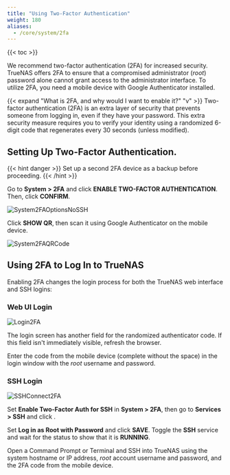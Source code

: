 ```yaml
---
title: "Using Two-Factor Authentication"
weight: 180
aliases:
  - /core/system/2fa
---
```


{{< toc >}}

We recommend two-factor authentication (2FA) for increased security.
TrueNAS offers 2FA to ensure that a compromised administrator (*root*) password alone cannot grant access to the administrator interface.
To utilize 2FA, you need a mobile device with Google Authenticator installed.

{{< expand "What is 2FA, and why would I want to enable it?" "v" >}}
Two-factor authentication (2FA) is an extra layer of security that prevents someone from logging in, even if they have your password. This extra security measure requires you to verify your identity using a randomized 6-digit code that regenerates every 30 seconds (unless modified).

## Setting Up Two-Factor Authentication.

{{< hint danger >}}
Set up a second 2FA device as a backup before proceeding.
{{< /hint >}}

Go to **System > 2FA** and click **ENABLE TWO-FACTOR AUTHENTICATION**. Then, click **CONFIRM**.

![System2FAOptionsNoSSH](/images/CORE/12.0/System2FAOptionsNoSSH.png "2FA Options: No SSH")

Click **SHOW QR**, then scan it using Google Authenticator on the mobile device.

![System2FAQRCode](/images/CORE/12.0/System2FAQRCode.png "2FA: QR Code")

## Using 2FA to Log In to TrueNAS

Enabling 2FA changes the login process for both the TrueNAS web interface and SSH logins:

### Web UI Login

![Login2FA](/images/CORE/12.0/Login2FA.png "2FA Login")

The login screen has another field for the randomized authenticator code. If this field isn't immediately visible, refresh the browser.

Enter the code from the mobile device (complete without the space) in the login window with the *root* username and password.

### SSH Login

![SSHConnect2FA](/images/CORE/SSHConnect2FA.png "SSH Connect 2FA")

Set **Enable Two-Factor Auth for SSH** in **System > 2FA**, then go to **Services > SSH** and click <span class="iconify" data-icon="mdi:pencil"></span>.

Set **Log in as Root with Password** and click **SAVE**. Toggle the **SSH** service and wait for the status to show that it is **RUNNING**.

Open a Command Prompt or Terminal and SSH into TrueNAS using the system hostname or IP address, *root* account username and password, and the 2FA code from the mobile device.